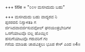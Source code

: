 +++
title = "೦೦೪ ಮಸಗಿದುದು ಬಹು"

+++
ಮಸಗಿದುದು ಬಹು ವಾದ್ಯರವ ನಿ  
ಪ್ಪಸರದಲಿ ನಿಸ್ಸಾಳತತಿ ಗ  
ರ್ಜಿಸಿದವಾವರ್ಜಿಸುವವೋಲ್ ಘನಯಂತ್ರಭೇದಿಗಳ  
ಒಸಗೆಯಾಟವೊ ಬಿಲ್ಲ ಹೊಯ್ಲಿನ  
ಹಸುಗೆಯಾಟವೊ ಗರುವರಿಗೆ ಗಂ  
ಗಸೆಯ ಮಾಡಿತು ಚಾಪವಿತ್ತಲು ಭೂಪ ಕೇಳ್ ಎಂದ     ॥4॥